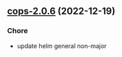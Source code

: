 

## [cops-2.0.6](https://github.com/truecharts/charts/compare/cops-2.0.5...cops-2.0.6) (2022-12-19)

### Chore

- update helm general non-major
  
  
